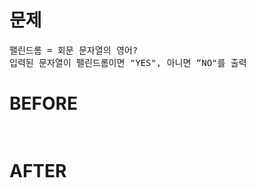 # 문제

<pre>
팰린드롬 = 회문 문자열의 영어?
입력된 문자열이 팰린드롬이면 "YES", 아니면 “NO"를 출력
</pre>

# BEFORE

<pre>

</pre>

# AFTER

<pre>

</pre>
